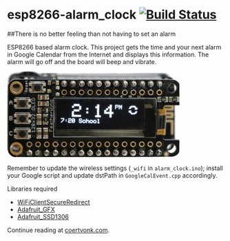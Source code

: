 # esp8266-alarm_clock [![Build Status](https://travis-ci.org/sandervonk/esp8266-alarm_clock.svg?branch=master)](https://travis-ci.org/sandervonk/esp8266-alarm_clock#)
##There is no better feeling than not having to set an alarm

ESP8266 based alarm clock. This project gets the time and your next alarm in Google Calendar from the Internet and displays this information. The alarm will go off and the board will beep and vibrate.

![image](media/icon.jpg)

Remember to update the wireless settings (`_wifi` in `alarm_clock.ino`); install your Google script and update dstPath in `GoogleCalEvent.cpp` accordingly.

Libraries required

* [WiFiClientSecureRedirect](https://github.com/cvonk/esp8266-WiFiClientSecureRedirect)
* [Adafruit_GFX](https://github.com/adafruit/Adafruit-GFX-Library)
* [Adafruit_SSD1306](https://github.com/adafruit/Adafruit_SSD1306)

Continue reading at [coertvonk.com](http://www.coertvonk.com/technology/embedded/connected-alarm-using-esp8266-15838).